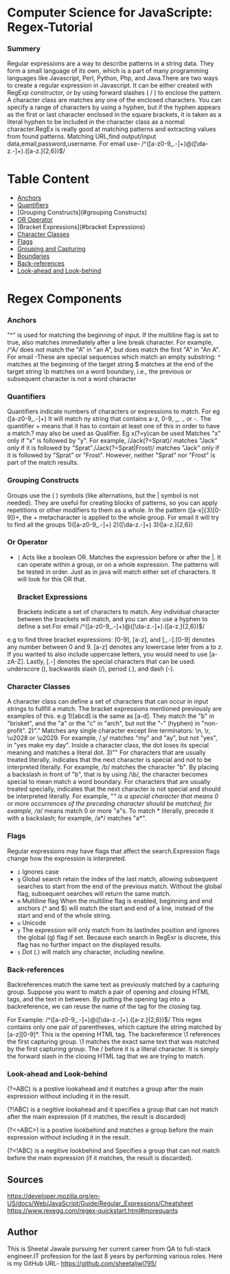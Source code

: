 #  Computer Science for JavaScripte: Regex-Tutorial

### Summery

Regular expressions are a way to describe patterns in a string data. They form a small language of its own, which is a part of many programming languages like Javascript, Perl, Python, Php, and Java.There are two ways to create a regular expression in Javascript. It can be either created with RegExp constructor, or by using forward slashes ( / ) to enclose the pattern.
A character class are matches any one of the enclosed characters. You can specify a range of characters by using a hyphen, but if the hyphen appears as the first or last character enclosed in the square brackets, it is taken as a literal hyphen to be included in the character class as a normal character.RegEx is really good at matching patterns and extracting values from found patterns. Matching URL,find output/input data,email,password,username.
For email use- /^([a-z0-9_\.-]+)@([\da-z\.-]+)\.([a-z\.]{2,6})$/

# Table Content
- [Anchors](#anchors)
- [Quantifiers](#quantifiers)
- [Grouping Constructs](#grouping Constructs)
- [OR Operator](#or-operator)
- [Bracket Expressions](#bracket Expressions)
- [Character Classes](#character-classes)
- [Flags](#flags)
- [Grouping and Capturing](#grouping-and-capturing)
- [Boundaries](#boundaries)
- [Back-references](#back-references)
- [Look-ahead and Look-behind](#look-ahead-and-look-behind)

# Regex Components

### Anchors

"^" is used for matching the beginning of input. If the multiline flag is set to true, also matches immediately after a line break character. For example, /^A/ does not match the "A" in "an A", but does match the first "A" in "An A".
For email -These are special sequences which match an empty substring:
^ matches at the beginning of the target string
$ matches at the end of the target string
\b matches on a word boundary, i.e., the previous or subsequent character is not a word character

### Quantifiers

Quantifiers indicate numbers of characters or expressions to match. 
For eg ([a-z0-9_\.-]+) It will match ny string that contains a-z, 0-9, _, ., or -. The quantifier + means that it has to contain at least one of this in order to have a match.? may also be used as Qualifier. Eg x(?=y)can be used Matches "x" only if "x" is followed by "y". For example, /Jack(?=Sprat)/ matches "Jack" only if it is followed by "Sprat"./Jack(?=Sprat|Frost)/ matches "Jack" only if it is followed by "Sprat" or "Frost". However, neither "Sprat" nor "Frost" is part of the match results.


### Grouping Constructs

Groups use the ( ) symbols (like alternations, but the | symbol is not needed). They are useful for creating blocks of patterns, so you can apply repetitions or other modifiers to them as a whole. In the pattern ([a-x]{3}[0-9])+, the + metacharacter is applied to the whole group.
For email it will try to find all the groups 1)([a-z0-9_\.-]+) 2)([\da-z\.-]+) 3)([a-z\.]{2,6})

### Or Operator

* `|` Acts like a boolean OR. Matches the expression before or after the |.
It can operate within a group, or on a whole expression. The patterns will be tested in order. Just as in java will match either set of characters. It will look for this OR that.

 
  ### Bracket Expressions
  
  Brackets indicate a set of characters to match. Any individual character between the brackets will match, and you can also use a hyphen to define a set.For email /^([a-z0-9_\.-]+)@([\da-z\.-]+)\.([a-z\.]{2,6})$/
  
e.g to find three bracket expressions: [0-9], [a-z], and [_.-].[0-9] denotes any number between 0 and 9. [a-z] denotes any lowercase leter from a to z. If you wanted to also include uppercase letters, you would need to use [a-zA-Z]. Lastly, [.-] denotes the special characters that can be used: underscore (), backwards slash (/), period (.), and dash (-).

  
  ### Character Classes
  A character class can define a set of characters that can occur in input strings to fullfill a match. The bracket expressions mentioned previously are examples of this.
  e.g 1)[abcd] is the same as [a-d]. They match the "b" in "brisket", and the "a" or the "c" in "arch", but not the "-" (hyphen) in "non-profit".
  2)"." Matches any single character except line terminators: \n, \r, \u2028 or \u2029. For example, /.y/ matches "my" and "ay", but not "yes", in "yes make my day".
Inside a character class, the dot loses its special meaning and matches a literal dot.
  3)"\" For characters that are usually treated literally, indicates that the next character is special and not to be interpreted literally. For example, /b/ matches the character "b". By placing a backslash in front of "b", that is by using /\b/, the character becomes special to mean match a word boundary.
For characters that are usually treated specially, indicates that the next character is not special and should be interpreted literally. For example, "*" is a special character that means 0 or more occurrences of the preceding character should be matched; for example, /a*/ means match 0 or more "a"s. To match * literally, precede it with a backslash; for example, /a\*/ matches "a*".
### Flags
Regular expressions may have flags that affect the search.Expression flags change how the expression is interpreted.

* `i` Ignores case
* `g` Global search retain the index of the last match, allowing subsequent searches to start from the end of the previous match. Without the global flag, subsequent searches will return the same match.
* `m` Multiline flag When the multiline flag is enabled, beginning and end anchors (^ and $) will match the start and end of a line, instead of the start and end of the whole string.
* `u` Unicode
* `y` The expression will only match from its lastIndex position and ignores the global (g) flag if set. Because each search in RegExr is discrete, this flag has no further impact on the displayed results.
* `s` Dot (.) will match any character, including newline.


### Back-references

Backreferences match the same text as previously matched by a capturing group. Suppose you want to match a pair of opening and closing HTML tags, and the text in between. By putting the opening tag into a backreference, we can reuse the name of the tag for the closing tag.

For Example: /^([a-z0-9_\.-]+)@([\da-z\.-]+)\.([a-z\.]{2,6})$/ This regex contains only one pair of parentheses, which capture the string matched by [a-z][0-9]*. This is the opening HTML tag. The backreference \1 references the first capturing group. \1 matches the exact same text that was matched by the first capturing group. The / before it is a literal character. It is simply the forward slash in the closing HTML tag that we are trying to match.

### Look-ahead and Look-behind

(?=ABC) is a postive lookahead and it matches a group after the main expression without including it in the result.

(?!ABC) is a negitive lookahead and it specifies a group that can not match after the main expression (if it matches, the result is discarded)

(?<=ABC>) is a postive lookbehind and matches a group before the main expression without including it in the result.

(?<!ABC) is a negitive lookbehind and Specifies a group that can not match before the main expression (if it matches, the result is discarded).
 
  
  ## Sources
  
  https://developer.mozilla.org/en-US/docs/Web/JavaScript/Guide/Regular_Expressions/Cheatsheet
  https://www.rexegg.com/regex-quickstart.html#morequants
  
  ## Author
  
 This is Sheetal Jawale pursuing her current career from QA to full-stack engineer.IT profession for the last 8 years by performing various roles.
 Here is my GitHub URL- https://github.com/sheetaljwl795/ 

  
  


